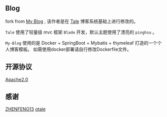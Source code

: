 ## Blog

fork from [My Blog](https://github.com/ZHENFENG13/My-Blog) , 该作者是在 [Tale](https://github.com/otale/tale) 博客系统基础上进行修改的。

`Tale` 使用了轻量级 mvc 框架 `Blade` 开发，默认主题使用了漂亮的 `pinghsu` 。

`My-Blog` 使用的是 Docker + SpringBoot + Mybatis + thymeleaf 打造的一个个人博客模板。
如需使用docker部署请自行修改Dockerfile文件。
## 开源协议

[Apache2.0](https://www.apache.org/licenses/LICENSE-2.0)

## 感谢

[ZHENFENG13](https://github.com/ZHENFENG13)
[otale](https://github.com/otale)
